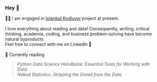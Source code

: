 <!--
**gizemoge/gizemoge** is a ✨ _special_ ✨ repository because its `README.md` (this file) appears on your GitHub profile.

Here are some ideas to get you started:

- 🔭 I’m currently working on ...
- 🌱 I’m currently learning ...
- 👯 I’m looking to collaborate on ...
- 🤔 I’m looking for help with ...
- 💬 Ask me about ...
- 📫 How to reach me: ...
- 😄 Pronouns: ...
- ⚡ Fun fact: ...
-->

### Hey 🍂

👩‍💻 I am engaged in [İstanbul Kodluyor](https://istanbulkodluyor.com/istanbul-kodluyor) project at present. 
<br><br/>
I love everything about reading and data! Consequently, writing, critical thinking, academia, coding, and business problem-solving have become natural byproducts.<br/>
Feel free to connect with me on LinkedIn 💬
<br><br/>
📖 Currently reading <br/>
 > *Python Data Science Handbook: Essential Tools for Working with Data* <br/>
 *Naked Statistics: Stripping the Dread from the Data* <br/>


